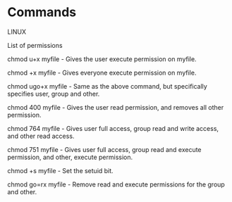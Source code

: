 # Commands

LINUX 

List of permissions

chmod u+x myfile - Gives the user execute permission on myfile.

chmod +x myfile - Gives everyone execute permission on myfile.

chmod ugo+x myfile - Same as the above command, but specifically specifies user, group and other.

chmod 400 myfile - Gives the user read permission, and removes all other permission. 

chmod 764 myfile - Gives user full access, group read and write access, and other read access.

chmod 751 myfile - Gives user full access, group read and execute permission, and other, execute permission.

chmod +s myfile - Set the setuid bit.

chmod go=rx myfile - Remove read and execute permissions for the group and other.

